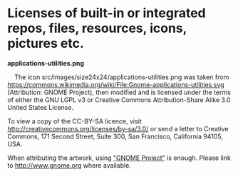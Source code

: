 
# Licenses of built-in or integrated repos, files, resources, icons, pictures etc.

**applications-utilities.png**

&nbsp;&nbsp;&nbsp; The icon src/images/size24x24/applications-utilities.png was taken from 
https://commons.wikimedia.org/wiki/File:Gnome-applications-utilities.svg 
(Attribution: GNOME Project), then modified and is licensed under the terms of either 
the GNU LGPL v3 or Creative Commons Attribution-Share Alike 3.0 United States License.

To view a copy of the CC-BY-SA licence, visit
http://creativecommons.org/licenses/by-sa/3.0/ or send a letter to Creative
Commons, 171 Second Street, Suite 300, San Francisco, California 94105, USA.

When attributing the artwork, using ["GNOME Project"](http://www.gnome.org) is enough.
Please link to http://www.gnome.org where available.
